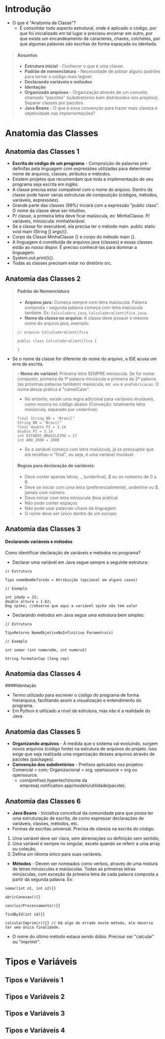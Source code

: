 # Introdução
- O que é "Anatomia da Classe"?
  - É consolidar todo aspecto estrutural, onde é aplicado o código, por que foi inicializado em tal lugar e precisou encerrar em outro, por que existe um encandeamento de caracteres, chaves, colchetes, por que algumas palavras são escritas de forma espaçada ou identada. 
>#### Assuntos
>
>- **Estrutura inicial** - Conhecer o que é uma classe.  
>- **Padrão de nomenclatura** - Necessidade de adotar alguns padrões para tornar o código mais legível.  
>- **Declarando variáveis e métodos**
>- **Identação**
>- **Organizado arquivos** - Organização através de um conceito chamado "pacotes" (subdiretórios bem distribuídos nos projetos). Separar classes por pacotes.
>- **Java Beans** - O que é essa convenção para trazer mais clareza e objetividade nas implementações?

# Anatomia das Classes  
## Anatomia das Classes 1  
- **Escrita de código de um programa** - Composição de palavras pré-definifas pela linguagem com expressões utilizadas para determinar nome de arquivos, classes, atributos e métodos.  
- Existem projetos que recomendam que toda a implementação de seu programa seja escrita em inglês.  
- A classe precisa estar compatível com o nome do arquivo. Dentro da classe pode haver várias estruturas de composição (códigos, métodos, variáveis, expressões).  
- Grande parte das classes (99%) inciará com a expressão "public class". O nome da classe deve ser intuitivo.  
- P/ classe, a primeira letra deve ficar maiúscula, ex: MinhaClasse. P/ variáveis, minúscula: minhaVariável.  
- Se a classe for executável, ela precisa ter o método main. public static void main (String [] args){}.  
- Corpo da Classe MinhaClasse {} e corpo do método main {}.  
- A linguagem é constituída de arquivos java (classes) e essas classes estão ao nosso dispor. É preciso conhecê-las para dominar a linguagem.  
- System.out.print(){}.  
- Todas as classes precisam estar no diretório src.
## Anatomia das Classes 2  
> #### Padrão de Nomenclatura
> - **Arquivo.java:** Começa sempre com letra maiúscula. Palavra composta - segunda palavra começa com letra maiúscula também. Ex: ```Calculadora.java```, ```CalculadoraCientifica.java```.  
> - **Nome da classe no arquivo:** A classe deve possuir o mesmo nome do arquivo.java, exemplo:
> ```
> // arquivo CalculadoraCientifica
>
> public class CalculadoraCientifica {
>
>}
> ```
- Se o nome da classe for diferente do nome do arquivo, a IDE acusa um erro de escrita.
> **- Nome de variável:** Primeira letra SEMPRE minúscula. Se for nome composto, primeira da 1ª palavra minúscula e primeira da 2ª palavra (as próximas palavras também) maiúscula, ex: ``` ano ``` e ``` anoFabricacao ```. O nome dessa prática é "camelCase".
> - No entanto, existe uma regra adicional para variáveis imutáveis, como mostra no código abaixo (Conveção: totalmente letra maiúscula, separado por underline):
> ```
> final String BR = "Brasil"
> String BR = "Brasil"
> final double PI = 3.14
> double PI = 3.14
> int ESTADOS_BRASILEIRO = 27
> int ANO_2000 = 2000
> ```
> - Se a variável começa com letra maiúscula, já se pressupõe que ela recebeu o "final", ou seja, é uma variável imutável.
> #### Regras para declaração de variáveis:
> - Deve conter apenas letras, _ (underline), $ ou os números de 0 a 9.
> - Deve se iniciar com uma letra (preferencialmente), underline ou $, jamais com número.
> - Deve iniciar com letra minúscula (boa prática)
> - Não pode conter espaços
> - Não pode usar palavras-chave da linguagem
> - O nome deve ser único dentro de um escopo
## Anatomia das Classes 3
#### Declarando variáveis e métodos
Como identificar declaração de variáveis e métodos no programa? 
- Declarar uma variável em Java segue sempre a seguinte estrutura:
```
// Estrutura

Tipo nomeBemDefinido = Atribuição (opcional em alguns casos)

// Exemplo

int idade = 23;
double altura = 1.62;
Dog spike; //observe que aqui a variável spike não tem valor
```
- Declarando métodos em Java segue uma estrutura bem simples:
```
// Estrutura

TipoRetorno NomeObjetivoNoInfinitivo Parametro(s)

// Exemplo

int somar (int numeroUm, int numero2)

String formatarCep (long cep)
```
## Anatomia das Classes 4

####Identação  
- Termo utilizado para escrever o código do programa de forma hierárquica, facilitando assim a visualização e entendimento do programa.
- Em Python é utilizado a nível de estrutura, mas não é a realidade do Java.
## Anatomia das Classes 5
- **Organizando arquivos** - À medida que o sistema vai evoluindo, surgem novos arquivos (código fonte) na estrutura de arquivos do projeto. Isso exige que seja realizada uma organização desses arquivos através de pacotes (packages).
- **Convenção dos subdiretórios** - Prefixos aplicados nos projetos: Comercial = com; Organizacional = org; opensource = org ou opensource.
  - com(prefixo).hypertech(nome da empresa).notification.app/modelo/utilidade(pacote).
## Anatomia das Classes 6
- **Java Beans** - Iniciativa conceitual da comunidade para que possa ter uma estruturação de escrita, de como expressar declarações de variáveis, classes, métodos, etc.  
- Formas de escritas universal. Precisa de clareza na escrita do código.  
1. Uma variável deve ser clara, sem abreviações ou definição sem sentido;  
1. Uma variável é sempre no singular, exceto quando se referir a uma array ou coleção;  
1. Defina um idioma único para suas variáveis.
- **Métodos** - Devem ser nomeados como verbos, através de uma mistura de letras minúsculas e maiúsculas. Todas as primeiras letras minúsculas, com exceção da primeira letra de cada palavra composta a partir da segunda palavra. Ex: 
```
somar(int n1, int n2){}

abrirConexao(){}

concluirProcessamento(){}

findById(int id){}

calcularImprimir(){} // Há algo de errado neste método, ele deveria ter uma única finalidade. 
```
- O nome do último método estava sendo dúbio. Precisar ser "calcular" ou "imprimir".
# Tipos e Variáveis
## Tipos e Variáveis 1
## Tipos e Variáveis 2
## Tipos e Variáveis 3
## Tipos e Variáveis 4
